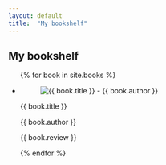 ```yaml
---
layout: default
title:  "My bookshelf"
---
```


<article class="post post--full-width">
  <h1>My bookshelf</h1>
  <ul class="book-list">
    {% for book in site.books %}
    <li class="book-list__item">
      <figure class="book-list__item-figure">
        <img src="../assets/books/{{ book.img }}" alt="{{ book.title }} - {{ book.author }}">
      </figure>
      <p class="book-list__item-title">{{ book.title }}</p>
      <p class="book-list__item-author">{{ book.author }}</p>
      <p class="book-list__item-summary">{{ book.review }}</p>
    </li>
    {% endfor %}
  </ul>

</article>
